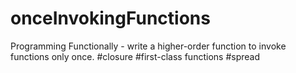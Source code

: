 # onceInvokingFunctions
Programming Functionally - write a higher-order function to invoke functions only once.
#closure
#first-class functions
#spread
